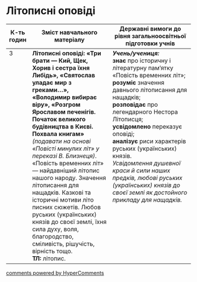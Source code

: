 <div id="hypercomments_widget" class="js-hypercomments-widget invisible"></div>

# Літописні оповіді

<table>
  <tr>
    <td width="10%" align="center"><b>К-ть годин</b></td>
    <td width="45%" align="center"><b>Зміст навчального матеріалу</b></td>
    <td width="45%" align="center"><b>Державні вимоги до рівня загальноосвітньої підготовки учнів</b></td>
  </tr>
<tbody>
  <tr>
<td width="10%" style="vertical-align:top !important;">3</td>
    <td width="45%" style="vertical-align:top !important;">
<b>Літописні оповіді: «Три брати — Кий, Щек, Хорив і сестра їхня Либідь», «Святослав уладає мир з греками…», «Володимир вибирає віру», «Розгром Ярославом печенігів. Початок великого будівництва в Києві. Похвала книгам»</b> <i>(подавати на основі «Повісті минулих літ» у переказі В. Близнеця)</i>. «Повість временних літ» — найдавніший літопис нашого народу. Значення літописання для нащадків. Казкові та історичні мотиви літо писних сюжетів. Любов руських (українських) князів до своєї землі, їхня сила духу, воля, благородство, сміливість, рішучість, вірність тощо. <br>
<b>ТЛ:</b> літопис. 
</td>
    <td width="45%" style="vertical-align:top !important;">
<i><b>Учень/учениця:</b></i><br>
<b>знає</b> про історичну і літературну пам’ятку «Повість временних літ»;<br> 
<b>розуміє</b> значення давнього літописання для нащадків;<br> 
<b>розповідає</b> про легендарного Нестора Літописця;<br> 
<b>усвідомлено</b> переказує оповіді;<br> 
<b>аналізує</b> риси характерів руських (українських) князів.<br> 
<i>Усвідомлення душевної краси й сили наших предків, любові руських (українських) князів до своєї землі як достойного прикладу для нащадків.</i></td>
  </tr>
</tbody>
</table>

<div class="js-hypercomments-container">
<a href="http://hypercomments.com" class="hc-link" title="comments widget">comments powered by HyperComments</a>
</div>